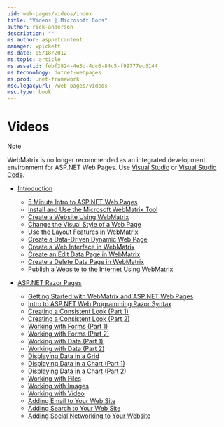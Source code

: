 ```yaml
---
uid: web-pages/videos/index
title: "Videos | Microsoft Docs"
author: rick-anderson
description: ""
ms.author: aspnetcontent
manager: wpickett
ms.date: 05/18/2012
ms.topic: article
ms.assetid: febf2824-4e3d-4dc6-84c5-f99777ec6144
ms.technology: dotnet-webpages
ms.prod: .net-framework
msc.legacyurl: /web-pages/videos
msc.type: book
---
```

Videos
====================

> [!NOTE] 
> WebMatrix is no longer recommended as an integrated development environment for ASP.NET Web Pages. Use [Visual Studio](xref:aspnet/web-pages/overview/getting-started/program-asp-net-web-pages-in-visual-studio) or [Visual Studio Code](https://code.visualstudio.com/).

- [Introduction](introduction/index.md)

    - [5 Minute Intro to ASP.NET Web Pages](introduction/5-minute-introduction-to-aspnet-web-pages.md)
    - [Install and Use the Microsoft WebMatrix Tool](introduction/install-and-use-the-microsoft-webmatrix-tool.md)
    - [Create a Website Using WebMatrix](introduction/create-a-website-using-webmatrix.md)
    - [Change the Visual Style of a Web Page](introduction/change-the-visual-style-of-a-web-page.md)
    - [Use the Layout Features in WebMatrix](introduction/use-the-layout-features-in-webmatrix.md)
    - [Create a Data-Driven Dynamic Web Page](introduction/create-a-data-driven-dynamic-web-page.md)
    - [Create a Web Interface in WebMatrix](introduction/create-a-web-interface-in-webmatrix.md)
    - [Create an Edit Data Page in WebMatrix](introduction/create-an-edit-data-page-in-webmatrix.md)
    - [Create a Delete Data Page in WebMatrix](introduction/create-a-delete-data-page-in-webmatrix.md)
    - [Publish a Website to the Internet Using WebMatrix](introduction/publish-a-website-to-the-internet-using-webmatrix.md)
- [ASP.NET Razor Pages](aspnet-razor-pages/index.md)

    - [Getting Started with WebMatrix and ASP.NET Web Pages](aspnet-razor-pages/getting-started-with-webmatrix-and-aspnet-web-pages.md)
    - [Intro to ASP.NET Web Programming Razor Syntax](aspnet-razor-pages/introduction-to-aspnet-web-programming-using-the-razor-syntax.md)
    - [Creating a Consistent Look (Part 1)](aspnet-razor-pages/creating-a-consistent-look-part-1.md)
    - [Creating a Consistent Look (Part 2)](aspnet-razor-pages/creating-a-consistent-look-part-2.md)
    - [Working with Forms (Part 1)](aspnet-razor-pages/working-with-forms-part-1.md)
    - [Working with Forms (Part 2)](aspnet-razor-pages/working-with-forms-part-2.md)
    - [Working with Data (Part 1)](aspnet-razor-pages/working-with-data-part-1.md)
    - [Working with Data (Part 2)](aspnet-razor-pages/working-with-data-part-2.md)
    - [Displaying Data in a Grid](aspnet-razor-pages/displaying-data-in-a-grid.md)
    - [Displaying Data in a Chart (Part 1)](aspnet-razor-pages/displaying-data-in-a-chart-part-1.md)
    - [Displaying Data in a Chart (Part 2)](aspnet-razor-pages/displaying-data-in-a-chart-part-2.md)
    - [Working with Files](aspnet-razor-pages/working-with-files.md)
    - [Working with Images](aspnet-razor-pages/working-with-images.md)
    - [Working with Video](aspnet-razor-pages/working-with-video.md)
    - [Adding Email to Your Web Site](aspnet-razor-pages/adding-email-to-your-web-site.md)
    - [Adding Search to Your Web Site](aspnet-razor-pages/adding-search-to-your-web-site.md)
    - [Adding Social Networking to Your Website](aspnet-razor-pages/adding-social-networking-to-your-website.md)
